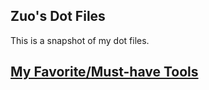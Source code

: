 ## Zuo's Dot Files

This is a snapshot of my dot files.

## [My Favorite/Must-have Tools](./tools_list.md)
